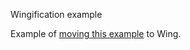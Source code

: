 Wingification example

Example of [moving this example](https://medium.com/aws-lambda-serverless-developer-guide-with-hands/amazon-sns-notification-topics-subscribe-from-aws-lambda-672bf9b228d) to Wing.